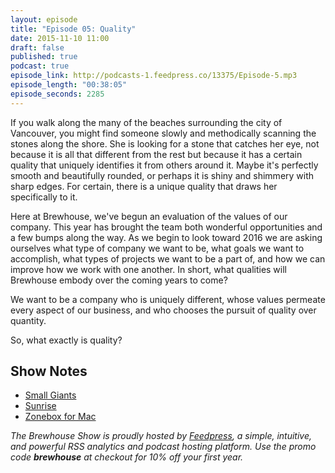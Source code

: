 ```yaml
---
layout: episode
title: "Episode 05: Quality"
date: 2015-11-10 11:00
draft: false
published: true
podcast: true
episode_link: http://podcasts-1.feedpress.co/13375/Episode-5.mp3
episode_length: "00:38:05"
episode_seconds: 2285
---
```


If you walk along the many of the beaches surrounding the city of Vancouver, you might find someone slowly and methodically scanning the stones along the shore. She is looking for a stone that catches her eye, not because it is all that different from the rest but because it has a certain quality that uniquely identifies it from others around it. Maybe it's perfectly smooth and beautifully rounded, or perhaps it is shiny and shimmery with sharp edges. For certain, there is a unique quality that draws her specifically to it.

Here at Brewhouse, we've begun an evaluation of the values of our company. This year has brought the team both wonderful opportunities and a few bumps along the way. As we begin to look toward 2016 we are asking ourselves what type of company we want to be, what goals we want to accomplish, what types of projects we want to be a part of, and how we can improve how we work with one another. In short, what qualities will Brewhouse embody over the coming years to come?

We want to be a company who is uniquely different, whose values permeate every aspect of our business, and who chooses the pursuit of quality over quantity.

So, what exactly is quality?

## Show Notes

- [Small Giants](http://www.smallgiantsbook.com/about.html)
- [Sunrise](https://calendar.sunrise.am/)
- [Zonebox for Mac](http://rinik.net/zonebox/)

*The Brewhouse Show is proudly hosted by [Feedpress][FP], a simple, intuitive, and powerful RSS analytics and podcast hosting platform. Use the promo code **brewhouse** at checkout for 10% off your first year.*

[FP]: http://feed.press
[TBS]: http://brewhouse.io/show/